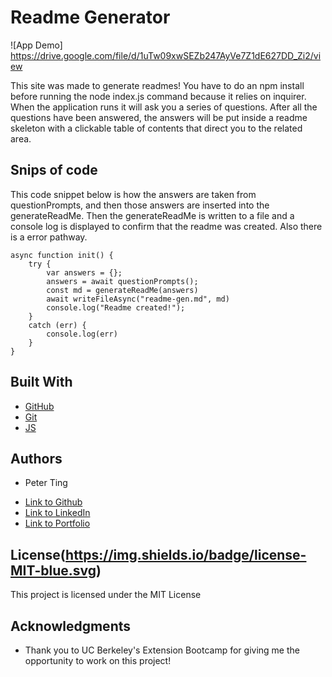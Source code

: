 # Readme Generator

![App Demo]
https://drive.google.com/file/d/1uTw09xwSEZb247AyVe7Z1dE627DD_Zi2/view

This site was made to generate readmes! You have to do an npm install before running the node index.js command because it relies on inquirer. When the application runs it will ask you a series of questions. After all the questions have been answered, the answers will be put inside a readme skeleton with a clickable table of contents that direct you to the related area.

## Snips of code

This code snippet below is how the answers are taken from questionPrompts, and then those answers are inserted into the generateReadMe. Then the generateReadMe is written to a file and a console log is displayed to confirm that the readme was created. Also there is a error pathway.

```
async function init() {
    try {
        var answers = {};
        answers = await questionPrompts();
        const md = generateReadMe(answers)
        await writeFileAsync("readme-gen.md", md)
        console.log("Readme created!");
    }
    catch (err) {
        console.log(err)
    }
}
```

## Built With

* [GitHub](https://github.com/)
* [Git](https://git-scm.com/)
* [JS](https://www.javascript.com/)

## Authors

* Peter Ting

- [Link to Github](https://github.com/Pting1995)
- [Link to LinkedIn](https://www.linkedin.com/in/pting002/)
- [Link to Portfolio](https://pting1995.github.io/Portfolio-mk2/)

## License(https://img.shields.io/badge/license-MIT-blue.svg)

This project is licensed under the MIT License 

## Acknowledgments

* Thank you to UC Berkeley's Extension Bootcamp for giving me the opportunity to work on this project!